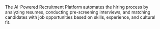The AI-Powered Recruitment Platform automates the hiring process by analyzing resumes, conducting pre-screening interviews, and matching candidates with job opportunities based on skills, experience, and cultural fit.